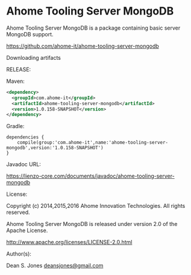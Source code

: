 Ahome Tooling Server MongoDB
======

Ahome Tooling Server MongoDB is a package containing basic server MongoDB support.

https://github.com/ahome-it/ahome-tooling-server-mongodb

Downloading artifacts

RELEASE:

Maven:
```xml
<dependency>
  <groupId>com.ahome-it</groupId>
  <artifactId>ahome-tooling-server-mongodb</artifactId>
  <version>1.0.158-SNAPSHOT</version>
</dependency>
```
Gradle:

```
dependencies {
    compile(group:'com.ahome-it',name:'ahome-tooling-server-mongodb',version:'1.0.158-SNAPSHOT')
}
```
Javadoc URL:

https://lienzo-core.com/documents/javadoc/ahome-tooling-server-mongodb

License:

Copyright (c) 2014,2015,2016 Ahome Innovation Technologies. All rights reserved.

Ahome Tooling Server MongoDB is released under version 2.0 of the Apache License.

http://www.apache.org/licenses/LICENSE-2.0.html

Author(s):

Dean S. Jones
deansjones@gmail.com